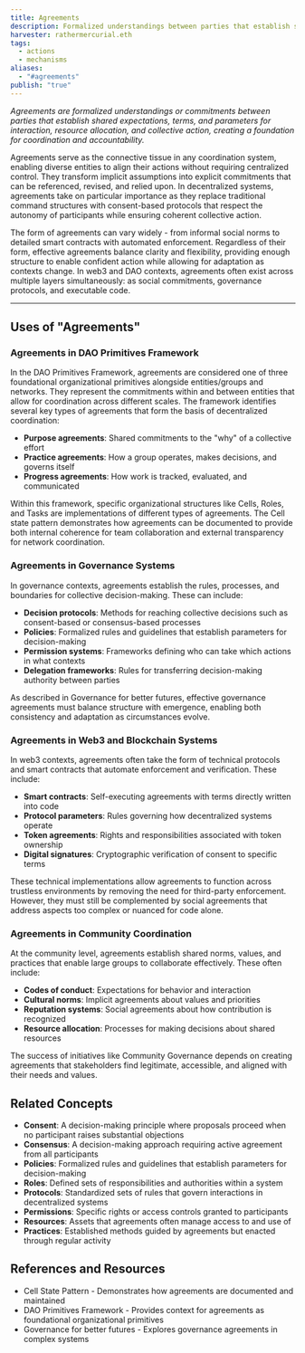 ```yaml
---
title: Agreements
description: Formalized understandings between parties that establish shared expectations, commitments, and parameters for interaction, coordination, and resource allocation.
harvester: rathermercurial.eth
tags:
  - actions
  - mechanisms
aliases:
  - "#agreements"
publish: "true"
---
```


_Agreements are formalized understandings or commitments between parties that establish shared expectations, terms, and parameters for interaction, resource allocation, and collective action, creating a foundation for coordination and accountability._

Agreements serve as the connective tissue in any coordination system, enabling diverse entities to align their actions without requiring centralized control. They transform implicit assumptions into explicit commitments that can be referenced, revised, and relied upon. In decentralized systems, agreements take on particular importance as they replace traditional command structures with consent-based protocols that respect the autonomy of participants while ensuring coherent collective action.

The form of agreements can vary widely - from informal social norms to detailed smart contracts with automated enforcement. Regardless of their form, effective agreements balance clarity and flexibility, providing enough structure to enable confident action while allowing for adaptation as contexts change. In web3 and DAO contexts, agreements often exist across multiple layers simultaneously: as social commitments, governance protocols, and executable code.

---

## Uses of "Agreements"

### Agreements in DAO Primitives Framework

In the DAO Primitives Framework, agreements are considered one of three foundational organizational primitives alongside entities/groups and networks. They represent the commitments within and between entities that allow for coordination across different scales. The framework identifies several key types of agreements that form the basis of decentralized coordination:

- **Purpose agreements**: Shared commitments to the "why" of a collective effort
- **Practice agreements**: How a group operates, makes decisions, and governs itself
- **Progress agreements**: How work is tracked, evaluated, and communicated

Within this framework, specific organizational structures like Cells, Roles, and Tasks are implementations of different types of agreements. The Cell state pattern demonstrates how agreements can be documented to provide both internal coherence for team collaboration and external transparency for network coordination.

### Agreements in Governance Systems

In governance contexts, agreements establish the rules, processes, and boundaries for collective decision-making. These can include:

- **Decision protocols**: Methods for reaching collective decisions such as consent-based or consensus-based processes
- **Policies**: Formalized rules and guidelines that establish parameters for decision-making
- **Permission systems**: Frameworks defining who can take which actions in what contexts
- **Delegation frameworks**: Rules for transferring decision-making authority between parties

As described in Governance for better futures, effective governance agreements must balance structure with emergence, enabling both consistency and adaptation as circumstances evolve.

### Agreements in Web3 and Blockchain Systems

In web3 contexts, agreements often take the form of technical protocols and smart contracts that automate enforcement and verification. These include:

- **Smart contracts**: Self-executing agreements with terms directly written into code
- **Protocol parameters**: Rules governing how decentralized systems operate
- **Token agreements**: Rights and responsibilities associated with token ownership
- **Digital signatures**: Cryptographic verification of consent to specific terms

These technical implementations allow agreements to function across trustless environments by removing the need for third-party enforcement. However, they must still be complemented by social agreements that address aspects too complex or nuanced for code alone.

### Agreements in Community Coordination

At the community level, agreements establish shared norms, values, and practices that enable large groups to collaborate effectively. These often include:

- **Codes of conduct**: Expectations for behavior and interaction
- **Cultural norms**: Implicit agreements about values and priorities
- **Reputation systems**: Social agreements about how contribution is recognized
- **Resource allocation**: Processes for making decisions about shared resources

The success of initiatives like Community Governance depends on creating agreements that stakeholders find legitimate, accessible, and aligned with their needs and values.

## Related Concepts

- **Consent**: A decision-making principle where proposals proceed when no participant raises substantial objections
- **Consensus**: A decision-making approach requiring active agreement from all participants
- **Policies**: Formalized rules and guidelines that establish parameters for decision-making
- **Roles**: Defined sets of responsibilities and authorities within a system
- **Protocols**: Standardized sets of rules that govern interactions in decentralized systems
- **Permissions**: Specific rights or access controls granted to participants
- **Resources**: Assets that agreements often manage access to and use of
- **Practices**: Established methods guided by agreements but enacted through regular activity

## References and Resources

- Cell State Pattern - Demonstrates how agreements are documented and maintained
- DAO Primitives Framework - Provides context for agreements as foundational organizational primitives
- Governance for better futures - Explores governance agreements in complex systems
